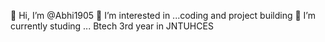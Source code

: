 👋 Hi, I’m @Abhi1905
👀 I’m interested in ...coding and project building 
🌱 I’m currently studing ... Btech 3rd year in JNTUHCES
